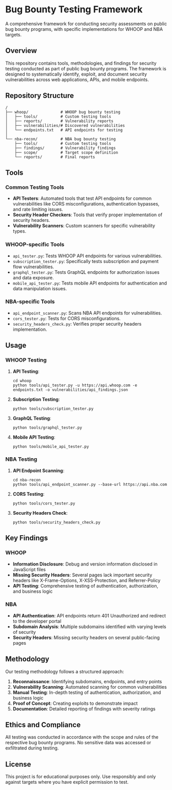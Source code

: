 # Bug Bounty Testing Framework

A comprehensive framework for conducting security assessments on public bug bounty programs, with specific implementations for WHOOP and NBA targets.

## Overview

This repository contains tools, methodologies, and findings for security testing conducted as part of public bug bounty programs. The framework is designed to systematically identify, exploit, and document security vulnerabilities across web applications, APIs, and mobile endpoints.

## Repository Structure

```
/
├── whoop/              # WHOOP bug bounty testing
│   ├── tools/          # Custom testing tools
│   ├── reports/        # Vulnerability reports
│   ├── vulnerabilities/# Discovered vulnerabilities
│   └── endpoints.txt   # API endpoints for testing
│
└── nba-recon/          # NBA bug bounty testing
    ├── tools/          # Custom testing tools
    ├── findings/       # Vulnerability findings
    ├── scope/          # Target scope definition
    └── reports/        # Final reports
```

## Tools

### Common Testing Tools

- **API Testers**: Automated tools that test API endpoints for common vulnerabilities like CORS misconfigurations, authentication bypasses, and rate limiting issues.
- **Security Header Checkers**: Tools that verify proper implementation of security headers.
- **Vulnerability Scanners**: Custom scanners for specific vulnerability types.

### WHOOP-specific Tools

- `api_tester.py`: Tests WHOOP API endpoints for various vulnerabilities.
- `subscription_tester.py`: Specifically tests subscription and payment flow vulnerabilities.
- `graphql_tester.py`: Tests GraphQL endpoints for authorization issues and data exposure.
- `mobile_api_tester.py`: Tests mobile API endpoints for authentication and data manipulation issues.

### NBA-specific Tools

- `api_endpoint_scanner.py`: Scans NBA API endpoints for vulnerabilities.
- `cors_tester.py`: Tests for CORS misconfigurations.
- `security_headers_check.py`: Verifies proper security headers implementation.

## Usage

### WHOOP Testing

1. **API Testing**:
   ```
   cd whoop
   python tools/api_tester.py -u https://api.whoop.com -e endpoints.txt -o vulnerabilities/api_findings.json
   ```

2. **Subscription Testing**:
   ```
   python tools/subscription_tester.py
   ```

3. **GraphQL Testing**:
   ```
   python tools/graphql_tester.py
   ```

4. **Mobile API Testing**:
   ```
   python tools/mobile_api_tester.py
   ```

### NBA Testing

1. **API Endpoint Scanning**:
   ```
   cd nba-recon
   python tools/api_endpoint_scanner.py --base-url https://api.nba.com
   ```

2. **CORS Testing**:
   ```
   python tools/cors_tester.py
   ```

3. **Security Headers Check**:
   ```
   python tools/security_headers_check.py
   ```

## Key Findings

### WHOOP

- **Information Disclosure**: Debug and version information disclosed in JavaScript files
- **Missing Security Headers**: Several pages lack important security headers like X-Frame-Options, X-XSS-Protection, and Referrer-Policy
- **API Testing**: Comprehensive testing of authentication, authorization, and business logic

### NBA

- **API Authentication**: API endpoints return 401 Unauthorized and redirect to the developer portal
- **Subdomain Analysis**: Multiple subdomains identified with varying levels of security
- **Security Headers**: Missing security headers on several public-facing pages

## Methodology

Our testing methodology follows a structured approach:

1. **Reconnaissance**: Identifying subdomains, endpoints, and entry points
2. **Vulnerability Scanning**: Automated scanning for common vulnerabilities
3. **Manual Testing**: In-depth testing of authentication, authorization, and business logic
4. **Proof of Concept**: Creating exploits to demonstrate impact
5. **Documentation**: Detailed reporting of findings with severity ratings

## Ethics and Compliance

All testing was conducted in accordance with the scope and rules of the respective bug bounty programs. No sensitive data was accessed or exfiltrated during testing.

## License

This project is for educational purposes only. Use responsibly and only against targets where you have explicit permission to test. 